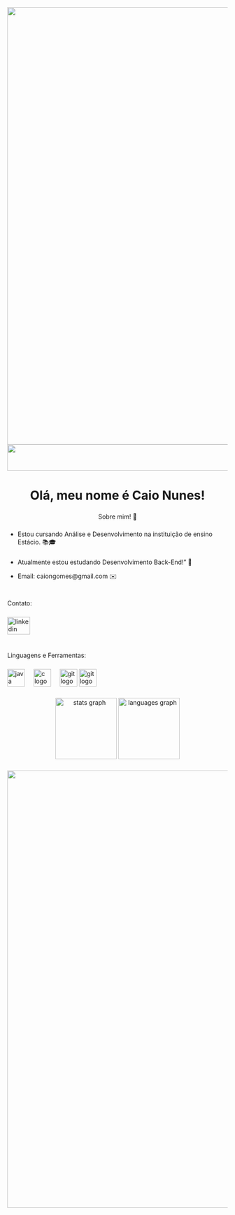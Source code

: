 <div>
<img src = "https://user-images.githubusercontent.com/74038190/212284115-f47cd8ff-2ffb-4b04-b5bf-4d1c14c0247f.gif" width = "1000"/>

<img src = "https://user-images.githubusercontent.com/74038190/212284158-e840e285-664b-44d7-b79b-e264b5e54825.gif" width = "1000" height ="60"/>
</div>

###

<h1 align="center">Olá, meu nome é Caio Nunes!</h1>

###

<p align="center">Sobre mim! 🙂</p>


###

- <p align="left">Estou cursando Análise e Desenvolvimento na instituição de ensino Estácio. 📚🎓</p>

###


- <p align="left">Atualmente estou estudando Desenvolvimento Back-End!” 🚀</p>

- <p>Email: caiongomes@gmail.com ✉️</p>


###



<h5 align="left"></h5>

###
#
<p align="left">Contato:</p>

###


<div align="left">
  <a href="https://www.linkedin.com/in/caio-nunes-3591392b9?lipi=urn%3Ali%3Apage%3Ad_flagship3_profile_view_base_contact_details%3BN6IJa5%2BNT1W8PKfP8lB%2FxQ%3D%3D" target="_blank">
    <img src="https://raw.githubusercontent.com/maurodesouza/profile-readme-generator/master/src/assets/icons/social/linkedin/default.svg" width="52" height="40" alt="linkedin logo"  />
  </a>
  
  </a>
</div>

###
#
<p align="left">Linguagens e Ferramentas:</p>

###

<div align="left">
  <img src="https://cdn.jsdelivr.net/gh/devicons/devicon/icons/java/java-plain.svg" height="40" alt="java logo"  />
  <img width="12" />
  <img src="https://cdn.jsdelivr.net/gh/devicons/devicon/icons/c/c-plain.svg" height="40" alt="c logo"  />
  <img width="12" />
  <img src="https://user-images.githubusercontent.com/74038190/212281775-b468df30-4edc-4bf8-a4ee-f52e1aaddc86.gif" height="40" alt="git logo"  />
  <img src="https://user-images.githubusercontent.com/74038190/212257465-7ce8d493-cac5-494e-982a-5a9deb852c4b.gif" height="40" alt="git logo"   />
  
</div>
</div>
</div>

###

<div align="center">
    <img src="https://github-readme-stats.vercel.app/api?username=CaioNunesGomesF&hide_title=false&hide_rank=true&show_icons=true&include_all_commits=true&count_private=true&disable_animations=false&theme=dark&locale=pt-br&hide_border=true&order=1" height="140" alt="stats graph"  />
    <img src="https://github-readme-stats.vercel.app/api/top-langs?username=CaioNunesGomesF&locale=en&hide_title=false&layout=compact&card_width=320&langs_count=5&theme=dark&hide_border=true&order=2" height="140" alt="languages graph"  />
  
  </div>

###

<img src = "https://user-images.githubusercontent.com/74038190/212284115-f47cd8ff-2ffb-4b04-b5bf-4d1c14c0247f.gif" width = "1000"/>